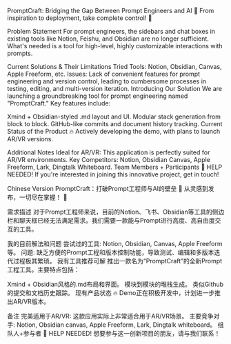 PromptCraft: Bridging the Gap Between Prompt Engineers and AI
🌟 From inspiration to deployment, take complete control! 🌟

Problem Statement
For prompt engineers, the sidebars and chat boxes in existing tools like Notion, Feishu, and Obsidian are no longer sufficient. What's needed is a tool for high-level, highly customizable interactions with prompts.

Current Solutions & Their Limitations
Tried Tools: Notion, Obsidian, Canvas, Apple Freeform, etc.
Issues: Lack of convenient features for prompt engineering and version control, leading to cumbersome processes in testing, editing, and multi-version iteration.
Introducing Our Solution
We are launching a groundbreaking tool for prompt engineering named "PromptCraft." Key features include:

Xmind + Obsidian-styled .md layout and UI.
Modular stack generation from block to block.
GitHub-like commits and document history tracking.
Current Status of the Product
🔥 Actively developing the demo, with plans to launch AR/VR versions.

Additional Notes
Ideal for AR/VR: This application is perfectly suited for AR/VR environments.
Key Competitors: Notion, Obsidian Canvas, Apple Freeform, Lark, Dingtalk Whiteboard.
Team Members + Participants
🤝 HELP NEEDED! If you're interested in joining this innovative project, get in touch!

Chinese Version
PromptCraft：打破Prompt工程师与AI的壁垒
🌟 从灵感到发布，一切尽在掌握！ 🌟

需求描述
对于Prompt工程师来说，目前的Notion、飞书、Obsidian等工具的侧边栏和聊天框已经无法满足需求。我们需要一款能与Prompt进行高度、高自由度交互的工具。

我的目前解法和问题
尝试过的工具: Notion, Obsidian, Canvas, Apple Freeform等。
问题: 缺乏方便的Prompt工程和版本控制功能，导致测试、编辑和多版本迭代过程极其繁琐。
我有工具推荐可解
推出一款名为“PromptCraft”的全新Prompt工程工具。主要特点包括：

Xmind + Obsidian风格的.md布局和界面。
模块到模块的堆栈生成。
类似Github的提交和文档历史跟踪。
现有产品状态
🔥 Demo正在积极开发中，计划进一步推出AR/VR版本。

备注
完美适用于AR/VR: 这款应用实际上非常适合用于AR/VR场景。
主要竞争对手: Notion, Obsidian canvas, Apple Freeform, Lark, Dingtalk whiteboard。
组队人+参与者
🤝 HELP NEEDED! 想要参与这一创新项目的朋友，请与我们联系！

